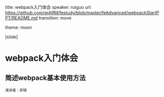 title: webpack入门体会
speaker: ruiguo
url: https://github.com/grARM/festudy/blob/master/feAdvanced/webpackStartPPT/README.md
transition: move

theme: moon

[slide]

#  webpack入门体会
## 简述webpack基本使用方法
<small>演讲者：郭瑞</small>

